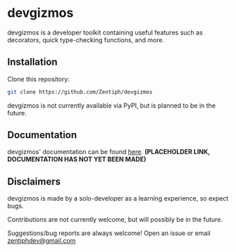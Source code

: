 devgizmos
=========

devgizmos is a developer toolkit containing useful features such as decorators, quick type-checking functions, and more.

Installation
------------

Clone this repository:
```bash
git clone https://github.com/Zentiph/devgizmos
```

devgizmos is not currently available via PyPI, but is planned to be in the future.

Documentation
-------------

devgizmos' documentation can be found [here]().
**(PLACEHOLDER LINK, DOCUMENTATION HAS NOT YET BEEN MADE)**

Disclaimers
-----------

devgizmos is made by a solo-developer as a learning experience, so expect bugs.

Contributions are not currently welcome, but will possibly be in the future.

Suggestions/bug reports are always welcome! Open an issue or email zentiphdev@gmail.com
